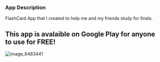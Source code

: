### App Description
FlashCard App that I created to help me and my friends study for finals.
## This app is avalaible on Google Play for anyone to use for FREE!
![image_6483441](https://user-images.githubusercontent.com/72886722/183962734-bb45bd69-dffd-47ec-9646-560217ff3121.JPG)
